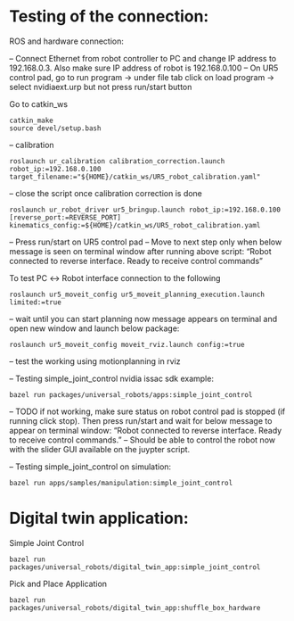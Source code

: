 Testing of the connection:
===============
ROS and hardware connection:

– Connect Ethernet from robot controller to PC and change IP address to 192.168.0.3. Also make sure IP address of robot is 192.168.0.100 
– On UR5 control pad, go to run program → under file tab click on load program → select nvidiaext.urp but not press run/start button 

Go to catkin_ws
```
catkin_make
source devel/setup.bash
```
– calibration 
```
roslaunch ur_calibration calibration_correction.launch   robot_ip:=192.168.0.100 target_filename:="${HOME}/catkin_ws/UR5_robot_calibration.yaml"
```
– close the script once calibration correction is done
```
roslaunch ur_robot_driver ur5_bringup.launch robot_ip:=192.168.0.100 [reverse_port:=REVERSE_PORT] kinematics_config:=${HOME}/catkin_ws/UR5_robot_calibration.yaml
```
– Press run/start on UR5 control pad
– Move to next step only when below message is seen on terminal window after running above script:
“Robot connected to reverse interface. Ready to receive control commands”

To test PC ↔ Robot interface connection to the following
``` 
roslaunch ur5_moveit_config ur5_moveit_planning_execution.launch limited:=true
```
– wait until you can start planning now message appears on terminal and open new window and launch below package:
```
roslaunch ur5_moveit_config moveit_rviz.launch config:=true
```
– test the working using motionplanning in rviz


– Testing simple_joint_control nvidia issac sdk example:
```
bazel run packages/universal_robots/apps:simple_joint_control
```
– TODO if not working, make sure status on robot control pad is stopped (if running click stop).
Then press run/start and wait for below message to appear on terminal window: 
“Robot connected to reverse interface. Ready to receive control commands.”
– Should be able to control the robot now with the slider GUI available on the juypter script.

– Testing simple_joint_control on simulation:
```
bazel run apps/samples/manipulation:simple_joint_control
```

Digital twin application:
===============
Simple Joint Control
```
bazel run packages/universal_robots/digital_twin_app:simple_joint_control
```
Pick and Place Application
```
bazel run packages/universal_robots/digital_twin_app:shuffle_box_hardware
```
